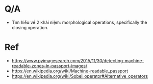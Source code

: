  # Q/A
* Tìm hiểu về  2 khái niệm: morphological operations, specifically the closing operation.
# Ref
* https://www.pyimagesearch.com/2015/11/30/detecting-machine-readable-zones-in-passport-images/
* https://en.wikipedia.org/wiki/Machine-readable_passport
* https://en.wikipedia.org/wiki/Sobel_operator#Alternative_operators
